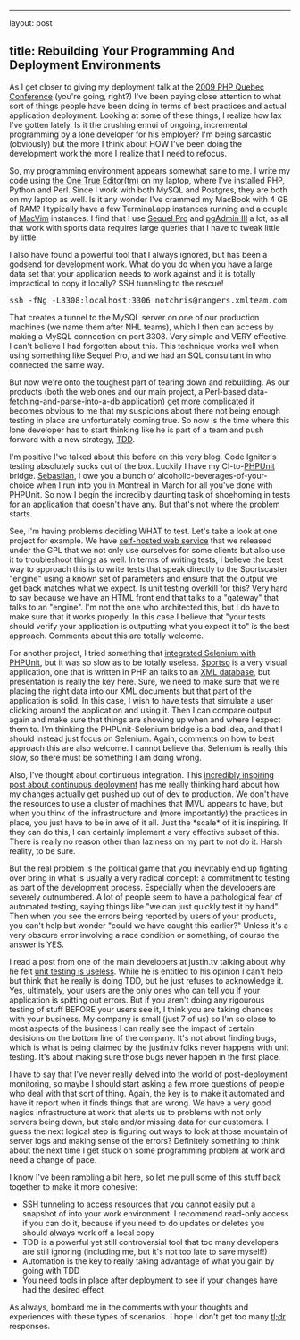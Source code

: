 <hr />

<p>layout: post</p>

<h2>title: Rebuilding Your Programming And Deployment Environments</h2>

<p>As I get closer to giving my deployment talk at the <a href="http://conf.phpquebec.com/en/">2009 PHP Quebec Conference</a> (you're going, right?) I've been paying close attention to what sort of things people have been doing in terms of best practices and actual application deployment.  Looking at some of these things, I realize how lax I've gotten lately.  Is it the crushing ennui of ongoing, incremental programming by a lone developer for his employer?  I'm being sarcastic (obviously) but the more I think about HOW I've been doing the development work the more I realize that I need to refocus.  
</p>

<p>
So, my programming environment appears somewhat sane to me.  I write my code using <a href="http://www.vim.org">the One True Editor(tm)</a> on my laptop, where I've installed PHP, Python and Perl.  Since I work with both MySQL and Postgres, they are both on my laptop as well.  Is it any wonder I've crammed my MacBook with 4 GB of RAM?  I typically have a few Terminal.app instances running and a couple of <a href="http://code.google.com/p/mavcim">MacVim</a> instances.  I find that I use <a href="http://www.sequelpro.com/">Sequel Pro</a> and <a href="http://www.pgadmin.org/">pgAdmin III</a> a lot, as all that work with sports data requires large queries that I have to tweak little by little.
</p>

<p>
I also have found a powerful tool that I always ignored, but has been a godsend for development work.  What do you do when you have a large data set that your application needs to work against and it is totally impractical to copy it locally?  SSH tunneling to the rescue! 
<pre>
ssh -fNg -L3308:localhost:3306 notchris@rangers.xmlteam.com
</pre>
That creates a tunnel to the MySQL server on one of our production machines (we name them after NHL teams), which I then can access by making a MySQL connection on port 3308.   Very simple and VERY effective.  I can't believe I had forgotten about this.  This technique works well when using something like Sequel Pro, and we had an SQL consultant in who connected the same way.
</p>

<p>
But now we're onto the toughest part of tearing down and rebuilding.  As our products (both the web ones and our main project, a Perl-based data-fetching-and-parse-into-a-db application) get more complicated it becomes obvious to me that my suspicions about there not being enough testing in place are unfortunately coming true.  So now is the time where this lone developer has to start thinking like he is part of a team and push forward with a new strategy, <a href="http://en.wikipedia.org/wiki/Test_driven_development">TDD</a>.
</p>

<p>
I'm positive I've talked about this before on this very blog.  Code Igniter's testing absolutely sucks out of the box.  Luckily I have my CI-to-<a href="http://www.phpunit.de/">PHPUnit</a> bridge.  <a href="http://sebastian-bergmann.de/">Sebastian</a>, I owe you a bunch of alcoholic-beverages-of-your-choice when I run into you in Montreal in March for all you've done with PHPUnit.  So now I begin the incredibly daunting task of shoehorning in tests for an application that doesn't have any.  But that's not where the problem starts.
</p>

<p>
See, I'm having problems deciding WHAT to test.  Let's take a look at one project for example.  We have <a href="http://www.sportsdb.org/sd/sportscaster">self-hosted web service</a> that we released under the  GPL that we not only use ourselves for some clients but also use it to troubleshoot things as well.  In terms of writing tests, I believe the best way to approach this is to write tests that speak directly to the Sportscaster "engine" using a known set of parameters and ensure that the output we get back matches what we expect.  Is unit testing overkill for this?  Very hard to say because we have an HTML front end that talks to a "gateway" that talks to an "engine".  I'm not the one who architected this, but I do have to make sure that it works properly.  In this case I believe that  "your tests should verify your application is outputting what you expect it to" is the best approach.  Comments about this are totally welcome.
</p>

<p>
For another project, I tried something that <a href="http://sebastian-bergmann.de/archives/631-Integrating-PHPUnit-with-Selenium.html">integrated Selenium with PHPUnit</a>, but it was so slow as to be totally useless.  <a href="http://www.sportso.com">Sportso</a> is a very visual application, one that is written in PHP an talks to an <a href="http://exist.sourceforge.net">XML database</a>, but presentation is really the key here.  Sure, we need to make sure that we're placing the right data into our XML documents but that part of the application is solid.  In this case, I wish to have tests that simulate a user clicking around the application and using it.  Then I can compare output again and make sure that things are showing up when and where I expect them to.  I'm thinking the PHPUnit-Selenium bridge is a bad idea, and that I should instead just focus on Selenium.  Again, comments on how to best approach this are also welcome.  I cannot believe that Selenium is really this slow, so there must be something I am doing wrong.
</p>

<p>
Also, I've thought about continuous integration.  This <a href="http://timothyfitz.wordpress.com/2009/02/10/continuous-deployment-at-imvu-doing-the-impossible-fifty-times-a-day/">incredibly inspiring post about continuous deployment</a> has me really thinking hard about how my changes actually get pushed up out of dev to production.  We don't have the resources to use a cluster of machines that IMVU appears to have, but when you think of the infrastructure and (more importantly) the practices in place, you just have to be in awe of it all.  Just the *scale* of it is inspiring.  If they can do this, I can certainly implement a very effective subset of this.  There is really no reason other than laziness on my part to not do it.  Harsh reality, to be sure.
</p>

<p>
But the real problem is the political game that you inevitably end up fighting over bring in what is usually a very radical concept:  a commitment to testing as part of the development process.  Especially when the developers are severely outnumbered.  A lot of people seem to have a pathological fear of automated testing, saying things like "we can just quickly test it by hand".  Then when you see the errors being reported by users of your products, you can't help but wonder "could we have caught this earlier?"  Unless it's a very obscure error involving a race condition or something, of course the answer is YES.
</p>

<p>
I read a post from one of the main developers at justin.tv talking about why he felt <a href="http://abstractstuff.livejournal.com/60388.html">unit testing is useless</a>.  While he is entitled to his opinion  I can't help but think that he really is doing TDD, but he just refuses to acknowledge it.  Yes, ultimately, your users are the only ones who can tell you if your application is spitting out errors.  But if you aren't doing any rigourous testing of stuff BEFORE your users see it, I think you are taking chances with your business.  My company is small (just 7 of us) so I'm so close to most aspects of the business I can really see the impact of certain decisions on the bottom line of the company.  It's not about finding bugs, which is what is being claimed by the justin.tv folks never happens with unit testing.  It's about making sure those bugs never happen in the first place.
</p>

<p>
I have to say that I've never really delved into the world of post-deployment monitoring, so maybe I should start asking a few more questions of people who deal with that sort of thing.  Again, the key is to make it automated and have it report when it finds things that are wrong.  We have a very good nagios infrastructure at work that alerts us to problems with not only servers being down, but stale and/or missing data for our customers.  I guess the next logical step is figuring out ways to look at those mountain of server logs and making sense of the errors?  Definitely something to think about the next time I get stuck on some programming problem at work and need a change of pace.
</p>

<p>
I know I've been rambling a bit here, so let me pull some of this stuff back together to make it more cohesive:
<ul>
<li>SSH tunneling to access resources that you cannot easily put a snapshot of into your work environment.  I recommend read-only access if you can do it, because if you need to do updates or deletes you should always work off a local copy</li>
<li>TDD is a powerful yet still controversial tool that too many developers are still ignoring (including me, but it's not too late to save myself!)</li>
<li>Automation is the key to really taking advantage of what you gain by going with TDD</li>
<li>You need tools in place after deployment to see if your changes have had the desired effect</li>
</ul>
</p>

<p>
As always, bombard me in the comments with your thoughts and experiences with these types of scenarios.  I hope I don't get too many <a href="http://www.urbandictionary.com/define.php?term=tl%3Bdr">tl;dr</a> responses.
</p>

